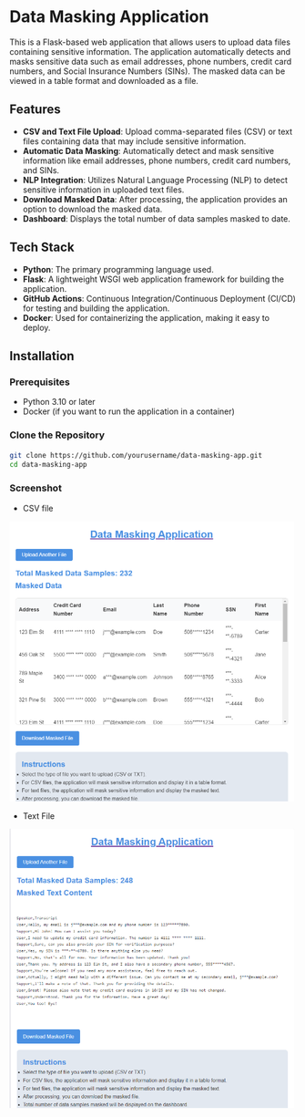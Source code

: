 # Data Masking Application

This is a Flask-based web application that allows users to upload data files containing sensitive information. The application automatically detects and masks sensitive data such as email addresses, phone numbers, credit card numbers, and Social Insurance Numbers (SINs). The masked data can be viewed in a table format and downloaded as a file.

## Features

- **CSV and Text File Upload**: Upload comma-separated files (CSV) or text files containing data that may include sensitive information.
- **Automatic Data Masking**: Automatically detect and mask sensitive information like email addresses, phone numbers, credit card numbers, and SINs.
- **NLP Integration**: Utilizes Natural Language Processing (NLP) to detect sensitive information in uploaded text files.
- **Download Masked Data**: After processing, the application provides an option to download the masked data.
- **Dashboard**: Displays the total number of data samples masked to date.

## Tech Stack

- **Python**: The primary programming language used.
- **Flask**: A lightweight WSGI web application framework for building the application.
- **GitHub Actions**: Continuous Integration/Continuous Deployment (CI/CD) for testing and building the application.
- **Docker**: Used for containerizing the application, making it easy to deploy.

## Installation

### Prerequisites

- Python 3.10 or later
- Docker (if you want to run the application in a container)

### Clone the Repository

```bash
git clone https://github.com/yourusername/data-masking-app.git
cd data-masking-app
```

### Screenshot

- CSV file
  
<img src="ss.png" alt="drawing" width="500"/>

- Text File

<img src="ss2.png" alt="drawing" width="500"/>

